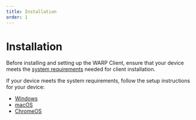 ```yaml
---
title: Installation
order: 1
---
```


# Installation

Before installing and setting up the WARP Client, ensure that your device meets the [system requirements](https://secret.wiki/warp-client/requirements) needed for client installation.

If your device meets the system requirements, follow the setup instructions for your device:

* [Windows](/installation/windows)
* [macOS](/installation/macos)
* [ChromeOS](/installation/chromeos)